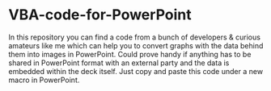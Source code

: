 # VBA-code-for-PowerPoint
In this repository you can find a code from a bunch of developers &amp; curious amateurs like me which can help you to convert graphs with the data behind them into images in PowerPoint. Could prove handy if anything has to be shared in PowerPoint format with an external party and the data is embedded within the deck itself.
Just copy and paste this code under a new macro in PowerPoint.
 
